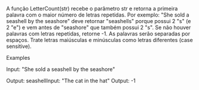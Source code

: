 A função LetterCount(str) recebe o parâmetro str e retorna a primeira palavra com o maior número de letras repetidas. Por exemplo: "She sold a seashell by the seashore" deve retornar "seashells" porque possui 2 "s" (e 2 "e") e vem antes de "seashore" que também possui 2 "s". Se não houver palavras com letras repetidas, retorne -1. As palavras serão separadas por espaços. Trate letras maiúsculas e minúsculas como letras diferentes (case sensitive).

Examples

Input: "She sold a seashell by the seashore"


Output: seashellInput: "The cat in the hat"
Output: -1
